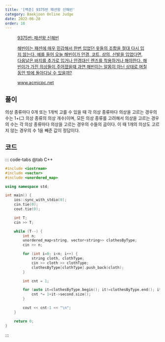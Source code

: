 ```yaml
---
title: '[백준] 9375번 패션왕 신해빈'
category: Baekjoon Online Judge
date: 2022-06-28
order: 10
---
```


<figure class="opengraph"><a href="https://www.acmicpc.net/problem/9375" data-source-url="https://www.acmicpc.net/problem/9375">
<div class="og-image" style="background-image: url('https://drive.google.com/uc?export=view&id=1nCax5mgwtYA82T46I_ntU1afsBBNkrLr');"></div>
<div class="og-text">
<p class="og-title">9375번: 패션왕 신해빈</p>
<p class="og-desc">해빈이는 패션에 매우 민감해서 한번 입었던 옷들의 조합을 절대 다시 입지 않는다. 예를 들어 오늘 해빈이가 안경, 코트, 상의, 신발을 입었다면, 다음날은 바지를 추가로 입거나 안경대신 렌즈를 착용하거나 해야한다. 해빈이가 가진 의상들이 주어졌을때 과연 해빈이는 알몸이 아닌 상태로 며칠동안 밖에 돌아다닐 수 있을까?</p>
<p class="og-host">www.acmicpc.net</p></div></a></figure>

## 풀이
의상 종류마다 0개 또는 1개씩 고를 수 있을 때 각 의상 종류마다 의상을 고르는 경우의 수는 1+(그 의상 종류의 의상 개수)이며, 모든 의상 종류를 고려해서 의상을 고르는 경우의 수는 각 의상 종류마다 의상을 고르는 경우의 수들의 곱이다. 이 때 1개의 의상도 고르지 않는 경우의 수 1을 빼준 값이 정답이다.

## 코드
::: code-tabs
@tab C++
```cpp
#include <iostream>
#include <vector>
#include <unordered_map>

using namespace std;

int main() {
    ios::sync_with_stdio(0);
    cin.tie(0);
    cout.tie(0);

    int T;
    cin >> T;

    while (T--) {
        int n;
        unordered_map<string, vector<string>> clothesByType;
        cin >> n;

        for (int i=0; i<n; i++) {
            string cloth, clothType;
            cin >> cloth >> clothType;
            clothesByType[clothType].push_back(cloth);
        }

        int cnt = 1;

        for (auto it=clothesByType.begin(); it!=clothesByType.end(); it++) {
            cnt *= 1+it->second.size();
        }

        cout << cnt-1 << "\n";
    }

    return 0;
}
```
:::
